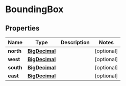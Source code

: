 # BoundingBox

## Properties
Name | Type | Description | Notes
------------ | ------------- | ------------- | -------------
**north** | [**BigDecimal**](BigDecimal.md) |  |  [optional]
**west** | [**BigDecimal**](BigDecimal.md) |  |  [optional]
**south** | [**BigDecimal**](BigDecimal.md) |  |  [optional]
**east** | [**BigDecimal**](BigDecimal.md) |  |  [optional]
